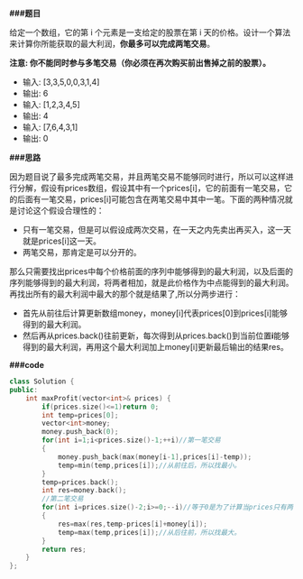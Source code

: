**###题目**

给定一个数组，它的第 i 个元素是一支给定的股票在第 i 天的价格。设计一个算法来计算你所能获取的最大利润，**你最多可以完成两笔交易**。

**注意: 你不能同时参与多笔交易（你必须在再次购买前出售掉之前的股票）。**

- 输入: [3,3,5,0,0,3,1,4]
- 输出: 6
- 输入: [1,2,3,4,5]
- 输出: 4
- 输入: [7,6,4,3,1]
- 输出: 0

**###思路**

因为题目说了最多完成两笔交易，并且两笔交易不能够同时进行，所以可以这样进行分解，假设有prices数组，假设其中有一个prices[i]，它的前面有一笔交易，它的后面有一笔交易，prices[i]可能包含在两笔交易中其中一笔。下面的两种情况就是讨论这个假设合理性的：

- 只有一笔交易，但是可以假设成两次交易，在一天之内先卖出再买入，这一天就是prices[i]这一天。
- 两笔交易，那肯定是可以分开的。

那么只需要找出prices中每个价格前面的序列中能够得到的最大利润，以及后面的序列能够得到的最大利润，将两者相加，就是此价格作为中点能得到的最大利润。再找出所有的最大利润中最大的那个就是结果了,所以分两步进行：

- 首先从前往后计算更新数组money，money[i]代表prices[0]到prices[i]能够得到的最大利润。
- 然后再从prices.back()往前更新，每次得到从prices.back()到当前位置**i**能够得到的最大利润，再用这个最大利润加上money[i]更新最后输出的结果res。

**###code**

```cpp
class Solution {
public:
    int maxProfit(vector<int>& prices) {
        if(prices.size()<=1)return 0;
        int temp=prices[0];
        vector<int>money;
        money.push_back(0);
        for(int i=1;i<prices.size()-1;++i)//第一笔交易
        {
            money.push_back(max(money[i-1],prices[i]-temp));
            temp=min(temp,prices[i]);//从前往后，所以找最小。
        }
        temp=prices.back();
        int res=money.back();
        //第二笔交易
        for(int i=prices.size()-2;i>=0;--i)//等于0是为了计算当prices只有两个元素的情况。
        {
            res=max(res,temp-prices[i]+money[i]);
            temp=max(temp,prices[i]);//从后往前，所以找最大。
        }
        return res;
    }
};
```